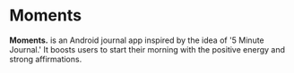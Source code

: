 # Moments

**Moments.** is an Android journal app inspired by the idea of '5 Minute Journal.' It boosts users to start their morning with the positive energy and strong affirmations. 

